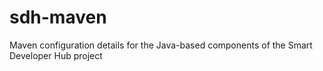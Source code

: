 # sdh-maven
Maven configuration details for the Java-based components of the Smart Developer Hub project

